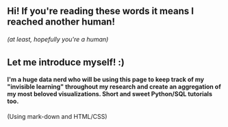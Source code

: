 ## Hi! If you're reading these words it means I reached another human!
###### (at least, hopefully you're a human) 
## Let me introduce myself! :)

#### I'm a huge data nerd who will be using this page to keep track of my "invisible learning" throughout my research and create an aggregation of my most beloved visualizations. Short and sweet Python/SQL tutorials too. 

(Using mark-down and HTML/CSS)
